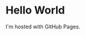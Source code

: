 <!DOCTYPE>
<html>
<body>
<h1>Hello World</h1>
<p>I'm hosted with GitHub Pages.</p>
<title>
<p>My works</p>

</body>
</html>
